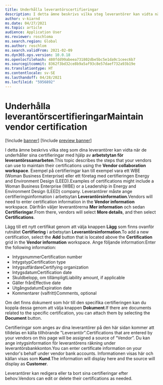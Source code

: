 ```yaml
---
title: Underhålla leverantörscertifieringar
description: I detta ämne beskrivs vilka steg leverantörer kan vidta när de underhåller sina certifieringar med hjälp av arbetstytan för leverantörssamarbeten.
author: v-kiarnd
ms.date: 04/27/2021
ms.topic: article
audience: Application User
ms.reviewer: roschloma
ms.search.region: Global
ms.author: roschlom
ms.search.validFrom: 2021-02-09
ms.dyn365.ops.version: 10.0.18
ms.openlocfilehash: 480fdd99abeea731802dbe5bc5e1da9c1ceec6b7
ms.sourcegitcommit: 8362f3bd32ce8b9a5af93c8e57daef732a93b19e
ms.translationtype: HT
ms.contentlocale: sv-SE
ms.lasthandoff: 04/28/2021
ms.locfileid: "5956892"
---
```

# <a name="maintain-vendor-certification"></a><span data-ttu-id="c0c11-103">Underhålla leverantörscertifieringar</span><span class="sxs-lookup"><span data-stu-id="c0c11-103">Maintain vendor certification</span></span>

[!include [banner](../includes/banner.md)]
[!include [preview banner](../includes/preview-banner.md)]

<span data-ttu-id="c0c11-104">I detta ämne beskrivs vilka steg som dina leverantörer kan vidta när de underhåller sina certifieringar med hjälp av **arbetstytan för leverantörssamarbeten**.</span><span class="sxs-lookup"><span data-stu-id="c0c11-104">This topic describes the steps that your vendors can use to  maintain their certifications using the **Vendor collaboration workspace**.</span></span> <span data-ttu-id="c0c11-105">Exempel på certifieringar kan till exempel vara ett WBE (Woman Business Enterprise) eller ett företag med certifieringen Energy and Environment Design (LEED).</span><span class="sxs-lookup"><span data-stu-id="c0c11-105">Examples of certifications might include a Woman Business Enterprise (WBE) or a Leadership in Energy and Environment Design (LEED) company.</span></span> <span data-ttu-id="c0c11-106">Leverantörer måste ange certifieringsinformation i arbetsytan **Leverantörsinformation**.</span><span class="sxs-lookup"><span data-stu-id="c0c11-106">Vendors will need to enter certification information in the **Vendor information** workspace.</span></span> <span data-ttu-id="c0c11-107">Därifrån väljer leverantörerna **Mer information** och sedan **Certifieringar**.</span><span class="sxs-lookup"><span data-stu-id="c0c11-107">From there, vendors will select **More details**, and then select **Certifications**.</span></span>

<span data-ttu-id="c0c11-108">Lägg till ett nytt certifikat genom att välja knappen **Lägg** som finns ovanför rutnätet **Certifiering** i arbetsytan **Leverantörsinformation**.</span><span class="sxs-lookup"><span data-stu-id="c0c11-108">To add a new certification, select the **Add** button that is located above the **Certification** grid in the **Vendor information** workspace.</span></span> <span data-ttu-id="c0c11-109">Ange följande information:</span><span class="sxs-lookup"><span data-stu-id="c0c11-109">Enter the following information:</span></span>
 
- <span data-ttu-id="c0c11-110">Intygsnummer</span><span class="sxs-lookup"><span data-stu-id="c0c11-110">Certification number</span></span>
- <span data-ttu-id="c0c11-111">Intygstyp</span><span class="sxs-lookup"><span data-stu-id="c0c11-111">Certification type</span></span>
- <span data-ttu-id="c0c11-112">Intygsutfärdare</span><span class="sxs-lookup"><span data-stu-id="c0c11-112">Certifying organization</span></span> 
- <span data-ttu-id="c0c11-113">Intygsdatum</span><span class="sxs-lookup"><span data-stu-id="c0c11-113">Certification date</span></span>
- <span data-ttu-id="c0c11-114">Skuldbelopp, om tillämpligt</span><span class="sxs-lookup"><span data-stu-id="c0c11-114">Liability amount, if applicable</span></span>
- <span data-ttu-id="c0c11-115">Gäller från</span><span class="sxs-lookup"><span data-stu-id="c0c11-115">Effective date</span></span>
- <span data-ttu-id="c0c11-116">Utgångsdatum</span><span class="sxs-lookup"><span data-stu-id="c0c11-116">Expiration date</span></span>
- <span data-ttu-id="c0c11-117">Kommentarer (valfritt)</span><span class="sxs-lookup"><span data-stu-id="c0c11-117">Comments, optional</span></span>

<span data-ttu-id="c0c11-118">Om det finns dokument som hör till den specifika certifieringen kan du koppla dessa genom att välja knappen **Dokument**.</span><span class="sxs-lookup"><span data-stu-id="c0c11-118">If there are documents related to the specific certification, you can attach them by selecting the **Document** button.</span></span>

<span data-ttu-id="c0c11-119">Certifieringar som anges av dina leverantörer på den här sidan kommer att tilldelas en källa tillhörande "Leverantör".</span><span class="sxs-lookup"><span data-stu-id="c0c11-119">Certifications that are entered by your vendors on this page will be assigned a source of “Vendor”.</span></span> <span data-ttu-id="c0c11-120">Du kan ange intygsinformation för leverantörens räkning under leverantörsbankkonton.</span><span class="sxs-lookup"><span data-stu-id="c0c11-120">You can enter certificate information on your vendor's behalf under vendor bank accounts.</span></span> <span data-ttu-id="c0c11-121">Informationen visas här och källan visas som **Kund**.</span><span class="sxs-lookup"><span data-stu-id="c0c11-121">The information will display here and the source will display as **Customer**.</span></span>

<span data-ttu-id="c0c11-122">Leverantörer kan redigera eller ta bort sina certifieringar efter behov.</span><span class="sxs-lookup"><span data-stu-id="c0c11-122">Vendors can edit or delete their certifications as needed.</span></span>
